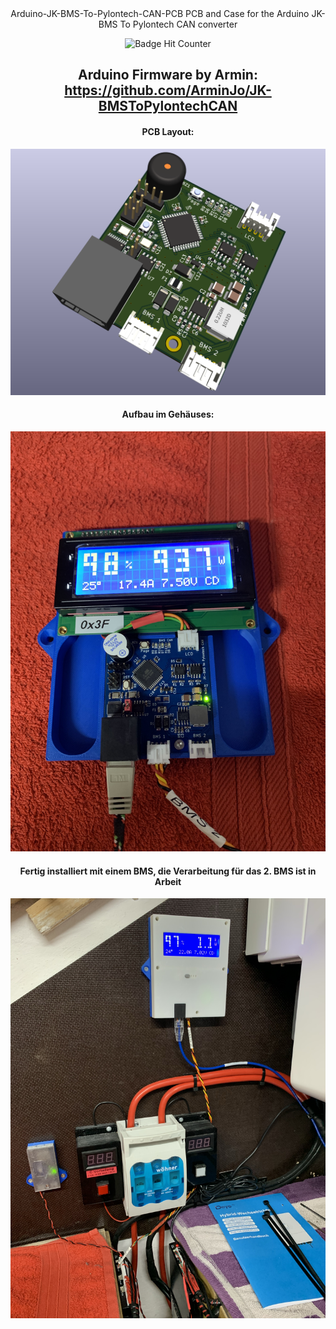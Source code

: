 <div align = center>
Arduino-JK-BMS-To-Pylontech-CAN-PCB
PCB and Case for the Arduino JK-BMS To Pylontech CAN converter
<br/>
  
![Badge Hit Counter](https://visitor-badge.laobi.icu/badge?page_id=dremeier_Arduino-JK-BMS-To-Pylontech-CAN-PCB) 
<br/>

## Arduino Firmware by Armin: https://github.com/ArminJo/JK-BMSToPylontechCAN 

#### PCB Layout:
![Alt text](/PICs/BMS-CAN_PCB_top_v0.1.png )

#### Aufbau im Gehäuses:
![Alt text](/PICs/IMG_6275.JPG )

#### Fertig installiert mit einem BMS, die Verarbeitung für das 2. BMS ist in Arbeit
![Alt text](/PICs/IMG_6282.JPG )
